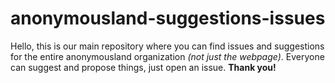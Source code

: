 # anonymousland-suggestions-issues

Hello, this is our main repository where you can find issues and suggestions for the entire anonymousland organization *(not just the webpage)*. Everyone can suggest and propose things, just open an issue. **Thank you!**